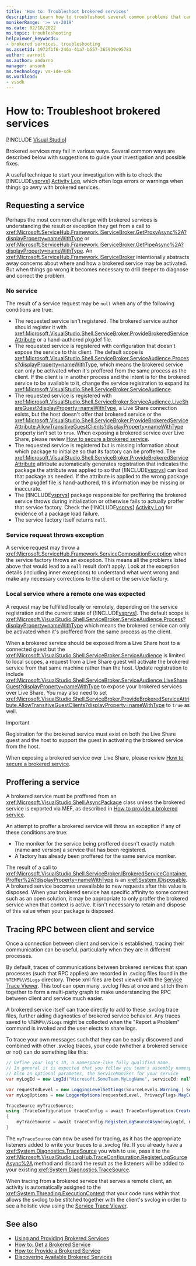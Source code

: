 ```yaml
---
title: 'How to: Troubleshoot brokered services'
description: Learn how to troubleshoot several common problems that can occur when you try to get a brokered service in the Visual Studio SDK.
monikerRange: '>= vs-2019'
ms.date: 02/18/2022
ms.topic: troubleshooting
helpviewer_keywords:
- brokered services, troubleshooting
ms.assetid: 1972fbf6-246a-41a7-b557-365939c95781
author: aarnott
ms.author: andarno
manager: ansonh
ms.technology: vs-ide-sdk
ms.workload:
- vssdk
---
```

# How to: Troubleshoot brokered services

 [!INCLUDE [Visual Studio](~/includes/applies-to-version/vs-windows-only.md)]

Brokered services may fail in various ways.
Several common ways are described below with suggestions to guide your investigation and possible fixes.

A useful technique to start your investigation with is to check the [!INCLUDE[vsprvs](../code-quality/includes/vsprvs_md.md)] [Activity Log](how-to-use-the-activity-log.md), which often logs errors or warnings when things go awry with brokered services.

## Requesting a service

Perhaps the most common challenge with brokered services is understanding the result or exception they get from a call to <xref:Microsoft.ServiceHub.Framework.IServiceBroker.GetProxyAsync%2A?displayProperty=nameWithType> or <xref:Microsoft.ServiceHub.Framework.IServiceBroker.GetPipeAsync%2A?displayProperty=nameWithType>.
An <xref:Microsoft.ServiceHub.Framework.IServiceBroker> intentionally abstracts away concerns about where and how a brokered service may be activated. But when things go wrong it becomes necessary to drill deeper to diagnose and correct the problem.

### No service

The result of a service request may be `null` when any of the following conditions are true:

- The requested service isn't registered. The brokered service author should register it with <xref:Microsoft.VisualStudio.Shell.ServiceBroker.ProvideBrokeredServiceAttribute> or a hand-authored pkgdef file.
- The requested service is registered with configuration that doesn't expose the service to this client.
  The default scope is <xref:Microsoft.VisualStudio.Shell.ServiceBroker.ServiceAudience.Process?displayProperty=nameWithType>, which means the brokered service can only be activated when it's proffered from the same process as the client.
  If the client is in another process and the intent is for the brokered service to be available to it, change the service registration to expand its <xref:Microsoft.VisualStudio.Shell.ServiceBroker.ServiceAudience>.
- The requested service is registered with <xref:Microsoft.VisualStudio.Shell.ServiceBroker.ServiceAudience.LiveShareGuest?displayProperty=nameWithType>, a Live Share connection exists, but the host doesn't offer that brokered service or the <xref:Microsoft.VisualStudio.Shell.ServiceBroker.ProvideBrokeredServiceAttribute.AllowTransitiveGuestClients?displayProperty=nameWithType> property isn't set to `true`.
  When exposing a brokered service over Live Share, please review [How to secure a brokered service](how-to-secure-brokered-service.md).
- The requested service is registered but is missing information about which package to initialize so that its factory can be proffered. The <xref:Microsoft.VisualStudio.Shell.ServiceBroker.ProvideBrokeredServiceAttribute> attribute automatically generates registration that indicates the package the attribute was applied to so that [!INCLUDE[vsprvs](../code-quality/includes/vsprvs_md.md)] can load that package as needed.
  If the attribute is applied to the wrong package or the pkgdef file is hand-authored, this information may be missing or inaccurate.
- The [!INCLUDE[vsprvs](../code-quality/includes/vsprvs_md.md)] package responsible for proffering the brokered service throws during initialization or otherwise fails to actually proffer that service factory.
  Check the [!INCLUDE[vsprvs](../code-quality/includes/vsprvs_md.md)] [Activity Log](how-to-use-the-activity-log.md) for evidence of a package load failure.
- The service factory itself returns `null`.

### Service request throws exception

A service request may throw a <xref:Microsoft.ServiceHub.Framework.ServiceCompositionException> when the service factory throws an exception.
This means all the problems listed above that would lead to a `null` result don't apply.
Look at the exception details (including inner exceptions) to understand what went wrong and make any necessary corrections to the client or the service factory.

### Local service where a remote one was expected

A request may be fulfilled locally or remotely, depending on the service registration and the current state of [!INCLUDE[vsprvs](../code-quality/includes/vsprvs_md.md)].
The default scope is <xref:Microsoft.VisualStudio.Shell.ServiceBroker.ServiceAudience.Process?displayProperty=nameWithType> which means the brokered service can only be activated when it's proffered from the same process as the client.

When a brokered service should be exposed from a Live Share host to a connected guest but the <xref:Microsoft.VisualStudio.Shell.ServiceBroker.ServiceAudience> is limited to local scopes, a request from a Live Share guest will activate the brokered service from that same machine rather than the host.
Update registration to include <xref:Microsoft.VisualStudio.Shell.ServiceBroker.ServiceAudience.LiveShareGuest?displayProperty=nameWithType> to expose your brokered services over Live Share.
You may also need to set <xref:Microsoft.VisualStudio.Shell.ServiceBroker.ProvideBrokeredServiceAttribute.AllowTransitiveGuestClients?displayProperty=nameWithType> to `true` as well.

> [!IMPORTANT]
> Registration for the brokered service must exist on both the Live Share guest and the host to support the guest in activating the brokered service from the host.
>
> When exposing a brokered service over Live Share, please review [How to secure a brokered service](how-to-secure-brokered-service.md).

## Proffering a service

A brokered service must be proffered from an <xref:Microsoft.VisualStudio.Shell.AsyncPackage> class unless the brokered service is exported via MEF, as described in [How to provide a brokered service](how-to-provide-brokered-service.md).

An attempt to proffer a brokered service will throw an exception if any of these conditions are true:

- The moniker for the service being proffered doesn't exactly match (name and version) a service that has been registered.
- A factory has already been proffered for the same service moniker.

The result of a call to <xref:Microsoft.VisualStudio.Shell.ServiceBroker.IBrokeredServiceContainer.Proffer%2A?displayProperty=nameWithType> is an <xref:System.IDisposable>.
A brokered service becomes unavailable to new requests after this value is disposed.
When your brokered service has specific affinity to some context such as an open solution, it may be appropriate to only proffer the brokered service when that context is active.
It isn't necessary to retain and dispose of this value when your package is disposed.

## Tracing RPC between client and service

Once a connection between client and service is established, tracing their communication can be useful, particularly when they are in different processes.

By default, traces of communications between brokered services that span processes (such that RPC applies) are recorded in .svclog files found in the `%TEMP%\VSLogs` directory.
These xml files are best viewed with the [Service Trace Viewer](/dotnet/framework/wcf/service-trace-viewer-tool-svctraceviewer-exe#using-the-service-trace-viewer-tool).
This tool can open many .svclog files at once and stitch them together to form a multi-party graph to make understanding the RPC between client and service much easier.

A brokered service itself can trace directly to add to these .svclog trace files, further aiding diagnostics of brokered service behavior.
Any traces saved to `%TEMP%\VSLogs` might be collected when the "Report a Problem" command is invoked and the user elects to share logs.

To trace your own messages such that they can be easily discovered and combined with other .svclog traces, your code (whether a brokered service or not) can do something like this:

```cs
// Define your log's ID, a namespace-like fully qualified name.
// In general it is expected that you follow you team's assembly namespace.
// Also an optional parameter, the ServiceMoniker for your service
var myLogId = new LogId("Microsoft.SomeTeam.MyLogName", serviceId: null);

var requestedLevel = new LoggingLevelSettings(SourceLevels.Warning | SourceLevels.ActivityTracing);
var myLogOptions = new LoggerOptions(requestedLevel, PrivacyFlags.MayContainPrivateInformation);

TraceSource myTraceSource;
using (TraceConfiguration traceConfig = await TraceConfiguration.CreateTraceConfigurationInstanceAsync(serviceBroker, ownsServiceBroker: false, cancellationToken))
{
    myTraceSource = await traceConfig.RegisterLogSourceAsync(myLogId, myLogOptions, traceSource: null, cancellationToken);
}
```

The `myTraceSource` can now be used for tracing, as it has the appropriate listeners added to write your traces to a .svclog file.
If you already have a <xref:System.Diagnostics.TraceSource> you wish to use, pass it to the <xref:Microsoft.VisualStudio.LogHub.TraceConfiguration.RegisterLogSourceAsync%2A> method and discard the result as the listeners will be added to your existing <xref:System.Diagnostics.TraceSource>.

When tracing from a brokered service that serves a remote client, an activity is automatically assigned to the <xref:System.Threading.ExecutionContext> that your code runs within that allows the svclog to be stitched together with the client's svclog in order to see a holistic view using the [Service Trace Viewer](/dotnet/framework/wcf/service-trace-viewer-tool-svctraceviewer-exe#using-the-service-trace-viewer-tool).

## See also
- [Using and Providing Brokered Services](use-and-provide-brokered-services.md)
- [How to: Get a Brokered Service](how-to-consume-brokered-service.md)
- [How to: Provide a Brokered Service](how-to-provide-brokered-service.md)
- [Discovering Available Brokered Services](internals/discover-available-brokered-services.md)
